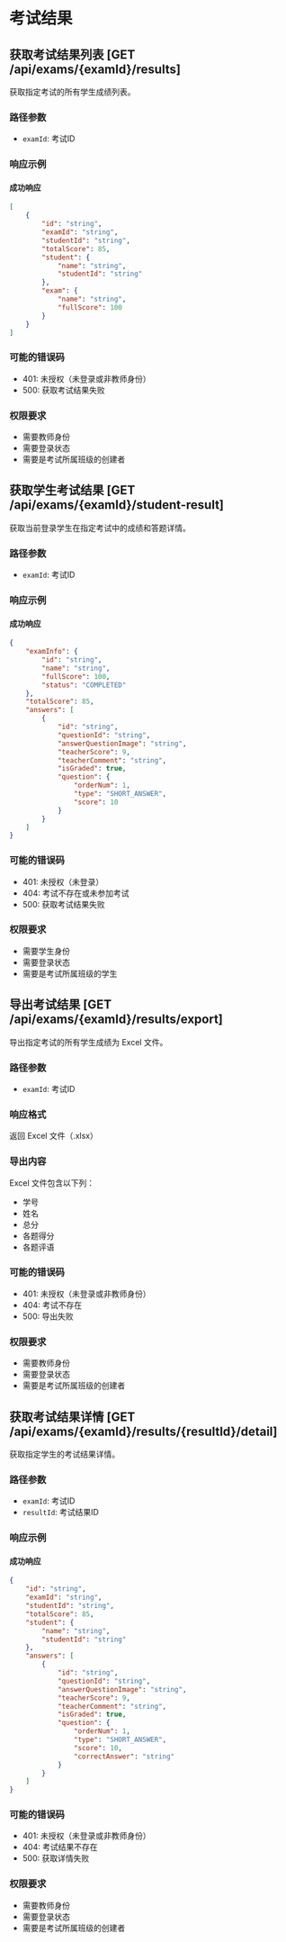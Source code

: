 # 考试结果

## 获取考试结果列表 [GET /api/exams/{examId}/results]

获取指定考试的所有学生成绩列表。

### 路径参数

- `examId`: 考试ID

### 响应示例

#### 成功响应
```json
[
    {
        "id": "string",
        "examId": "string",
        "studentId": "string",
        "totalScore": 85,
        "student": {
            "name": "string",
            "studentId": "string"
        },
        "exam": {
            "name": "string",
            "fullScore": 100
        }
    }
]
```

### 可能的错误码

- 401: 未授权（未登录或非教师身份）
- 500: 获取考试结果失败

### 权限要求

- 需要教师身份
- 需要登录状态
- 需要是考试所属班级的创建者

## 获取学生考试结果 [GET /api/exams/{examId}/student-result]

获取当前登录学生在指定考试中的成绩和答题详情。

### 路径参数

- `examId`: 考试ID

### 响应示例

#### 成功响应
```json
{
    "examInfo": {
        "id": "string",
        "name": "string",
        "fullScore": 100,
        "status": "COMPLETED"
    },
    "totalScore": 85,
    "answers": [
        {
            "id": "string",
            "questionId": "string",
            "answerQuestionImage": "string",
            "teacherScore": 9,
            "teacherComment": "string",
            "isGraded": true,
            "question": {
                "orderNum": 1,
                "type": "SHORT_ANSWER",
                "score": 10
            }
        }
    ]
}
```

### 可能的错误码

- 401: 未授权（未登录）
- 404: 考试不存在或未参加考试
- 500: 获取考试结果失败

### 权限要求

- 需要学生身份
- 需要登录状态
- 需要是考试所属班级的学生

## 导出考试结果 [GET /api/exams/{examId}/results/export]

导出指定考试的所有学生成绩为 Excel 文件。

### 路径参数

- `examId`: 考试ID

### 响应格式

返回 Excel 文件（.xlsx）

### 导出内容

Excel 文件包含以下列：
- 学号
- 姓名
- 总分
- 各题得分
- 各题评语

### 可能的错误码

- 401: 未授权（未登录或非教师身份）
- 404: 考试不存在
- 500: 导出失败

### 权限要求

- 需要教师身份
- 需要登录状态
- 需要是考试所属班级的创建者

## 获取考试结果详情 [GET /api/exams/{examId}/results/{resultId}/detail]

获取指定学生的考试结果详情。

### 路径参数

- `examId`: 考试ID
- `resultId`: 考试结果ID

### 响应示例

#### 成功响应
```json
{
    "id": "string",
    "examId": "string",
    "studentId": "string",
    "totalScore": 85,
    "student": {
        "name": "string",
        "studentId": "string"
    },
    "answers": [
        {
            "id": "string",
            "questionId": "string",
            "answerQuestionImage": "string",
            "teacherScore": 9,
            "teacherComment": "string",
            "isGraded": true,
            "question": {
                "orderNum": 1,
                "type": "SHORT_ANSWER",
                "score": 10,
                "correctAnswer": "string"
            }
        }
    ]
}
```

### 可能的错误码

- 401: 未授权（未登录或非教师身份）
- 404: 考试结果不存在
- 500: 获取详情失败

### 权限要求

- 需要教师身份
- 需要登录状态
- 需要是考试所属班级的创建者 